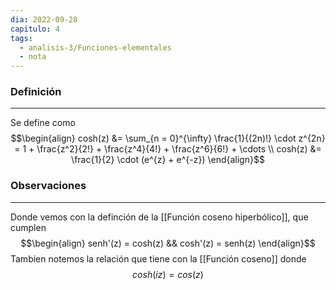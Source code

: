 ```yaml
---
dia: 2022-09-28
capitulo: 4
tags:
  - analisis-3/Funciones-elementales
  - nota
---
```

### Definición
---
Se define como
$$\begin{align} 
	cosh(z) &= \sum_{n = 0}^{\infty} \frac{1}{(2n)!} \cdot z^{2n} = 1 + \frac{z^2}{2!} + \frac{z^4}{4!} + \frac{z^6}{6!} + \cdots \\
	cosh(z) &= \frac{1}{2} \cdot (e^{z} + e^{-z})
\end{align}$$

### Observaciones
---
Donde vemos con la definción de la [[Función coseno hiperbólico]], que cumplen
$$\begin{align} senh'(z) = cosh(z) && cosh'(z) = senh(z) \end{align}$$
Tambien notemos la relación que tiene con la [[Función coseno]] donde 
$$ cosh(iz) = cos(z) $$